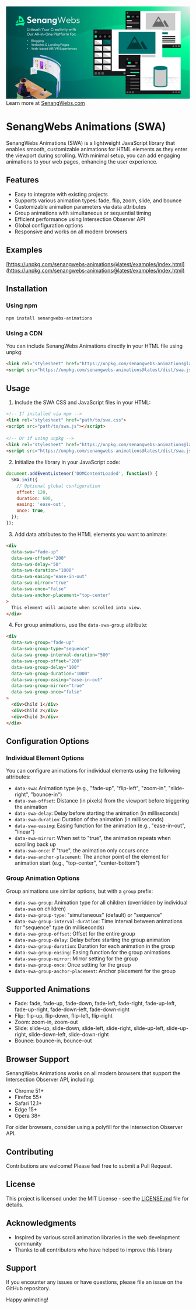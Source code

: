 [![SenangWebs](https://raw.githubusercontent.com/a-hakim/senangwebs-animations/refs/heads/main/src/sw_banner.webp)](https://use.senangwebs.com)
Learn more at [SenangWebs.com](https://use.senangwebs.com)

# SenangWebs Animations (SWA)

SenangWebs Animations (SWA) is a lightweight JavaScript library that enables smooth, customizable animations for HTML elements as they enter the viewport during scrolling. With minimal setup, you can add engaging animations to your web pages, enhancing the user experience.

## Features

- Easy to integrate with existing projects
- Supports various animation types: fade, flip, zoom, slide, and bounce
- Customizable animation parameters via data attributes
- Group animations with simultaneous or sequential timing
- Efficient performance using Intersection Observer API
- Global configuration options
- Responsive and works on all modern browsers

## Examples
[https://unpkg.com/senangwebs-animations@latest/examples/index.html](https://unpkg.com/senangwebs-animations@latest/examples/index.html)

## Installation

### Using npm

```bash
npm install senangwebs-animations
```

### Using a CDN

You can include SenangWebs Animations directly in your HTML file using unpkg:

```html
<link rel="stylesheet" href="https://unpkg.com/senangwebs-animations@latest/dist/swa.css">
<script src="https://unpkg.com/senangwebs-animations@latest/dist/swa.js"></script>
```

## Usage

1. Include the SWA CSS and JavaScript files in your HTML:

```html
<!-- If installed via npm -->
<link rel="stylesheet" href="path/to/swa.css">
<script src="path/to/swa.js"></script>

<!-- Or if using unpkg -->
<link rel="stylesheet" href="https://unpkg.com/senangwebs-animations@latest/dist/swa.css">
<script src="https://unpkg.com/senangwebs-animations@latest/dist/swa.js"></script>
```

2. Initialize the library in your JavaScript code:

```javascript
document.addEventListener('DOMContentLoaded', function() {
  SWA.init({
    // Optional global configuration
    offset: 120,
    duration: 600,
    easing: 'ease-out',
    once: true,
  });
});
```

3. Add data attributes to the HTML elements you want to animate:

```html
<div
  data-swa="fade-up"
  data-swa-offset="200"
  data-swa-delay="50"
  data-swa-duration="1000"
  data-swa-easing="ease-in-out"
  data-swa-mirror="true"
  data-swa-once="false"
  data-swa-anchor-placement="top-center"
>
  This element will animate when scrolled into view.
</div>
```

4. For group animations, use the `data-swa-group` attribute:

```html
<div 
  data-swa-group="fade-up"
  data-swa-group-type="sequence"
  data-swa-group-interval-duration="500"
  data-swa-group-offset="200"
  data-swa-group-delay="100"
  data-swa-group-duration="1000"
  data-swa-group-easing="ease-in-out"
  data-swa-group-mirror="true"
  data-swa-group-once="false"
>
  <div>Child 1</div>
  <div>Child 2</div>
  <div>Child 3</div>
</div>
```

## Configuration Options

### Individual Element Options

You can configure animations for individual elements using the following attributes:

- `data-swa`: Animation type (e.g., "fade-up", "flip-left", "zoom-in", "slide-right", "bounce-in")
- `data-swa-offset`: Distance (in pixels) from the viewport before triggering the animation
- `data-swa-delay`: Delay before starting the animation (in milliseconds)
- `data-swa-duration`: Duration of the animation (in milliseconds)
- `data-swa-easing`: Easing function for the animation (e.g., "ease-in-out", "linear")
- `data-swa-mirror`: When set to "true", the animation repeats when scrolling back up
- `data-swa-once`: If "true", the animation only occurs once
- `data-swa-anchor-placement`: The anchor point of the element for animation start (e.g., "top-center", "center-bottom")

### Group Animation Options

Group animations use similar options, but with a `group` prefix:

- `data-swa-group`: Animation type for all children (overridden by individual `data-swa` on children)
- `data-swa-group-type`: "simultaneous" (default) or "sequence"
- `data-swa-group-interval-duration`: Time interval between animations for "sequence" type (in milliseconds)
- `data-swa-group-offset`: Offset for the entire group
- `data-swa-group-delay`: Delay before starting the group animation
- `data-swa-group-duration`: Duration for each animation in the group
- `data-swa-group-easing`: Easing function for the group animations
- `data-swa-group-mirror`: Mirror setting for the group
- `data-swa-group-once`: Once setting for the group
- `data-swa-group-anchor-placement`: Anchor placement for the group

## Supported Animations

- Fade: fade, fade-up, fade-down, fade-left, fade-right, fade-up-left, fade-up-right, fade-down-left, fade-down-right
- Flip: flip-up, flip-down, flip-left, flip-right
- Zoom: zoom-in, zoom-out
- Slide: slide-up, slide-down, slide-left, slide-right, slide-up-left, slide-up-right, slide-down-left, slide-down-right
- Bounce: bounce-in, bounce-out

## Browser Support

SenangWebs Animations works on all modern browsers that support the Intersection Observer API, including:

- Chrome 51+
- Firefox 55+
- Safari 12.1+
- Edge 15+
- Opera 38+

For older browsers, consider using a polyfill for the Intersection Observer API.

## Contributing

Contributions are welcome! Please feel free to submit a Pull Request.

## License

This project is licensed under the MIT License - see the [LICENSE.md](LICENSE.md) file for details.

## Acknowledgments

- Inspired by various scroll animation libraries in the web development community
- Thanks to all contributors who have helped to improve this library

## Support

If you encounter any issues or have questions, please file an issue on the GitHub repository.

Happy animating!